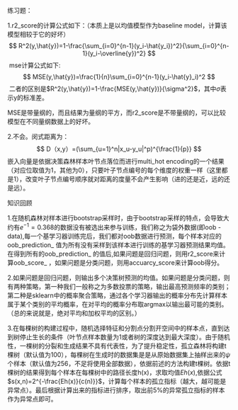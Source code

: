 练习题：

1.r2_score的计算公式如下：（本质上是以均值模型作为baseline model，计算该模型相较于它的好坏）
$$
R^2(y,\hat{y})=1-\frac{\sum_{i=0}^{n-1}(y_i-\hat{y_i})^2}{\sum_{i=0}^{n-1}(y_i-\overline{y})^2}
$$
​	mse计算公式如下:
$$
MSE(y,\hat{y})=\frac{1}{n}\sum_{i=0}^{n-1}(y_i-\hat{y}_i)^2
$$
​	二者的区别是$R^2(y,\hat{y})=1-\frac{MSE(y,\hat{y})}{\sigma^2}$​，其中$\sigma$表示y的标准差​​​。

MSE是带量纲的，而且结果为量纲的平方，而r2_score是不带量纲的，可以比较模型在不同量纲数据上的好坏。





2.不会。闵式距离为：
$$
D（x,y）=(\sum_{u=1}^n|x_u-y_u|^p)^{\frac{1}{p}}
$$
嵌入向量是依据决策森林样本叶节点落位而进行multi_hot encoding的一个结果（对应位取值为1，其他为0），只要叶子节点编号的每个维度的权重一样（这里都是1），改变叶子节点编号顺序就对距离的度量不会产生影响（进的还是近，远的还是远）。



知识回顾

1.在随机森林对样本进行bootstrap采样时，由于bootstrap采样的特点，会导致大约有$e^{-1}=0.368$​的数据没有被选出来参与训练，我们称之为袋外数据(即oob -data),每一个基学习器训练完后，我们都对oob数据进行预测，每个样本对应的oob_prediction_ 值为所有没有采样到该样本进行训练的基学习器预测结果均值。在得到所有的oob_prediction_ 的值后,如果问题是回归问题，则用r2_score来计算oob_score_ ，如果问题是分类问题，则用accuarcy_score来计算oob得分。

2.如果问题是回归问题，则输出多个决策树预测的均值。如果问题是分类问题，则有两种策略，第一种我们一般称之为多数投票的策略，输出最高预测频率的类别；第二种是sklearn中的概率聚合策略，通过各个学习器输出的概率分布先计算样本属于某个类别的平均概率，在对平均的概率分布取argmax以输出最可能的类别。（总的来说就是，绝对平均和加权平均的区别。）

3.在每棵树的构建过程中，随机选择特征和分割点分割开空间中的样本点，直到达到树停止生长的条件（叶节点样本数量为1或者树的深度达到最大深度）。由于随机性，一棵树的分裂和生成结果不具有代表性，为了提升稳定性，孤立森林将构建t棵树（默认值为100），每棵树在生成时的数据集是是从原始数据集上抽样出来的$\psi$​​​个样本（默认值为256，不足将使用全部数据），依据前述的方法构建t棵树。依据t棵树的结果得到每个样本在每棵树中的路径长度h(x)，求取均值$Eh(x)$,依据公式$s(x,n)=2^{-\frac{Eh(x)}{c(n)}}$​，计算每个样本的孤立指标（越大，越可能是异常点）。最后根据计算出来的指标进行排序，取出前5%的异常孤立指标的样本作为异常点即可。



